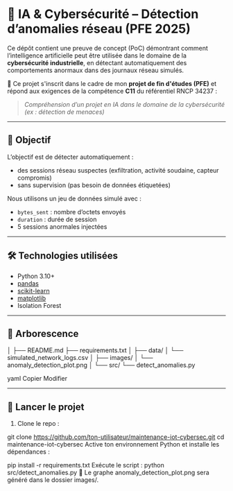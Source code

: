 # 🧠 IA & Cybersécurité – Détection d’anomalies réseau (PFE 2025)

Ce dépôt contient une preuve de concept (PoC) démontrant comment l’intelligence artificielle peut être utilisée dans le domaine de la **cybersécurité industrielle**, en détectant automatiquement des comportements anormaux dans des journaux réseau simulés.

📌 Ce projet s'inscrit dans le cadre de mon **projet de fin d'études (PFE)** et répond aux exigences de la compétence **C11** du référentiel RNCP 34237 :
> *Compréhension d’un projet en IA dans le domaine de la cybersécurité (ex : détection de menaces)*

---

## 🎯 Objectif

L’objectif est de détecter automatiquement :
- des sessions réseau suspectes (exfiltration, activité soudaine, capteur compromis)
- sans supervision (pas besoin de données étiquetées)

Nous utilisons un jeu de données simulé avec :
- `bytes_sent` : nombre d’octets envoyés
- `duration` : durée de session
- 5 sessions anormales injectées

---

## 🛠️ Technologies utilisées

- Python 3.10+
- [pandas](https://pandas.pydata.org/)
- [scikit-learn](https://scikit-learn.org/)
- [matplotlib](https://matplotlib.org/)
- Isolation Forest

---

## 📁 Arborescence
│
├── README.md
├── requirements.txt
│
├── data/
│ └── simulated_network_logs.csv
│
├── images/
│ └── anomaly_detection_plot.png
│
└── src/
└── detect_anomalies.py

yaml
Copier
Modifier

---

## 🚀 Lancer le projet

1. Clone le repo :
 
git clone https://github.com/ton-utilisateur/maintenance-iot-cybersec.git
cd maintenance-iot-cybersec
Active ton environnement Python et installe les dépendances :

 
pip install -r requirements.txt
Exécute le script :
python src/detect_anomalies.py
🎉 Le graphe anomaly_detection_plot.png sera généré dans le dossier images/.
